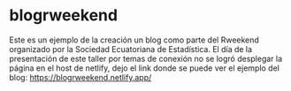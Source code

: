 # blogrweekend
Este es un ejemplo de la creación un blog como parte del Rweekend organizado por la Sociedad Ecuatoriana de Estadística. El día de la presentación de este taller por temas de conexión no se logró desplegar la página en el host de netlify, dejo el link donde se puede ver el ejemplo del blog: https://blogrweekend.netlify.app/
